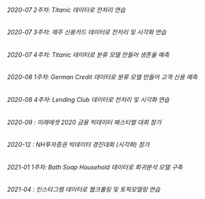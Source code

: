 ###### 2020-07 2주차: Titanic 데이터로 전처리 연습  
###### 2020-07 3주차: 제주 신용카드 데이터로 전처리 및 시각화 연습 
###### 2020-07 4주차: Titanic 데이터로 분류 모델 만들어 생존율 예측
###### 2020-08 1주차: German Credit 데이터로 분류 모델 만들어 고객 신용 예측
###### 2020-08 4주차: Lending Club 데이터로 전처리 및 시각화 연습 
###### 2020-09 : 미래에셋 2020 금융 빅데이터 페스티벌 대회 참가
###### 2020-12 : NH투자증권 빅데이터 경진대회 (시각화) 참가 
###### 2021-01 1주차: Bath Soap Household 데이터로 회귀분석 모델 구축  
###### 2021-04 : 인스타그램 데이터로 웹크롤링 및 토픽모델링 연습 
